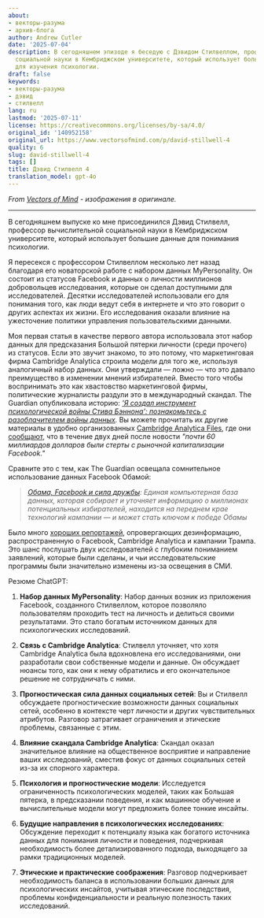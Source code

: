 ```yaml
---
about:
- векторы-разума
- архив-блога
author: Andrew Cutler
date: '2025-07-04'
description: В сегодняшнем эпизоде я беседую с Дэвидом Стилвеллом, профессором вычислительной
  социальной науки в Кембриджском университете, который использует большие данные
  для изучения психологии.
draft: false
keywords:
- векторы-разума
- дэвид
- стилвелл
lang: ru
lastmod: '2025-07-11'
license: https://creativecommons.org/licenses/by-sa/4.0/
original_id: '140952158'
original_url: https://www.vectorsofmind.com/p/david-stillwell-4
quality: 6
slug: david-stillwell-4
tags: []
title: Дэвид Стилвелл 4
translation_model: gpt-4o
---
```


*From [Vectors of Mind](https://www.vectorsofmind.com/p/david-stillwell-4) - изображения в оригинале.*

---

В сегодняшнем выпуске ко мне присоединился Дэвид Стилвелл, профессор вычислительной социальной науки в Кембриджском университете, который использует большие данные для понимания психологии.

Я пересекся с профессором Стилвеллом несколько лет назад благодаря его новаторской работе с набором данных MyPersonality. Он состоит из статусов Facebook и данных о личности миллионов добровольцев исследования, которые он сделал доступными для исследователей. Десятки исследователей использовали его для понимания того, как люди ведут себя в интернете и что это говорит о других аспектах их жизни. Его исследования оказали влияние на ужесточение политики управления пользовательскими данными.

Моя первая статья в качестве первого автора использовала этот набор данных для предсказания Большой пятерки личности (среди прочего) из статусов. Если это звучит знакомо, то это потому, что маркетинговая фирма Cambridge Analytica строила модели для того же, используя аналогичный набор данных. Они утверждали — ложно — что это давало преимущество в изменении мнений избирателей. Вместо того чтобы воспринимать это как хвастовство маркетинговой фирмы, политические журналисты раздули это в международный скандал. The Guardian опубликовала историю: _['Я создал инструмент психологической войны Стива Бэннона': познакомьтесь с разоблачителем войны данных](https://www.theguardian.com/news/2018/mar/17/data-war-whistleblower-christopher-wylie-faceook-nix-bannon-trump)._ Вы можете прочитать их другие материалы в удобно организованных [Cambridge Analytica Files](https://www.theguardian.com/news/series/cambridge-analytica-files), где они [сообщают](https://www.theguardian.com/technology/2018/mar/24/facebook-week-of-shame-data-breach-observer-revelations-zuckerberg-silence), что в течение двух дней после новости _"почти 60 миллиардов долларов были стерты с рыночной капитализации Facebook."_

Сравните это с тем, как The Guardian освещала сомнительное использование данных Facebook Обамой:

> _[Обама, Facebook и сила дружбы](https://web.archive.org/web/20131215125125/https://www.theguardian.com/world/2012/feb/17/obama-digital-data-machine-facebook-election): Единая компьютерная база данных, которая собирает и уточняет информацию о миллионах потенциальных избирателей, находится на переднем крае технологий кампании — и может стать ключом к победе Обамы_

Было много [хороших репортажей](https://medium.com/@CKava/why-almost-everything-reported-about-the-cambridge-analytica-facebook-hacking-controversy-is-db7f8af2d042), опровергающих дезинформацию, распространенную о Facebook, Cambridge Analytica и кампании Трампа. Это шанс послушать двух исследователей с глубоким пониманием заявлений, которые были сделаны, и чьи исследовательские программы были значительно изменены из-за освещения в СМИ.

Резюме ChatGPT:

1. **Набор данных MyPersonality**: Набор данных возник из приложения Facebook, созданного Стилвеллом, которое позволяло пользователям проходить тест на личность и делиться своими результатами. Это стало богатым источником данных для психологических исследований.

2. **Связь с Cambridge Analytica**: Стилвелл уточняет, что хотя Cambridge Analytica была вдохновлена его исследованиями, они разработали свои собственные модели и данные. Он обсуждает нюансы того, как они к нему обратились и его окончательное решение не сотрудничать с ними.

3. **Прогностическая сила данных социальных сетей**: Вы и Стилвелл обсуждаете прогностические возможности данных социальных сетей, особенно в контексте черт личности и других чувствительных атрибутов. Разговор затрагивает ограничения и этические проблемы, связанные с этим.

4. **Влияние скандала Cambridge Analytica**: Скандал оказал значительное влияние на общественное восприятие и направление ваших исследований, сместив фокус от данных социальных сетей из-за их спорного характера.

5. **Психология и прогностические модели**: Исследуется ограниченность психологических моделей, таких как Большая пятерка, в предсказании поведения, и как машинное обучение и вычислительные модели могут предложить более тонкие инсайты.

6. **Будущие направления в психологических исследованиях**: Обсуждение переходит к потенциалу языка как богатого источника данных для понимания личности и поведения, подчеркивая необходимость более детализированного подхода, выходящего за рамки традиционных моделей.

7. **Этические и практические соображения**: Разговор подчеркивает необходимость баланса в использовании больших данных для психологических инсайтов, учитывая этические последствия, проблемы конфиденциальности и реальную полезность таких исследований.